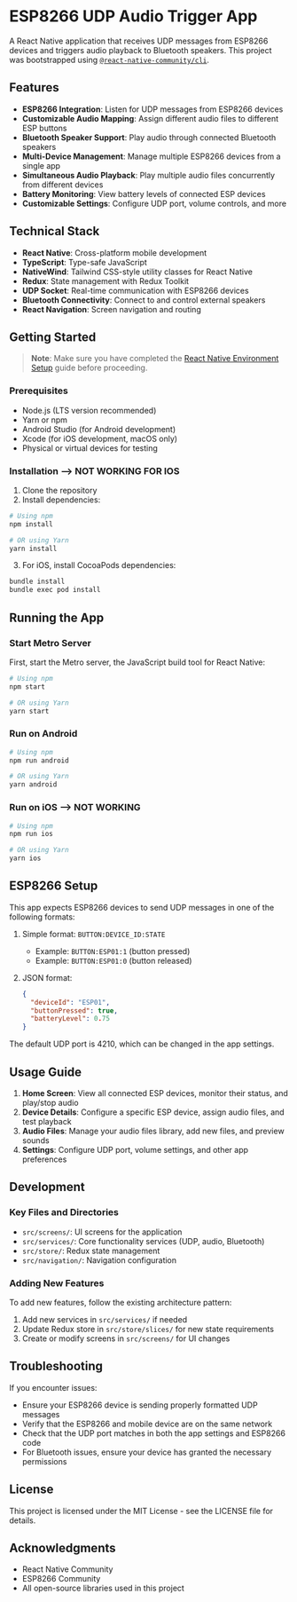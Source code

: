 # ESP8266 UDP Audio Trigger App

A React Native application that receives UDP messages from ESP8266 devices and triggers audio playback to Bluetooth speakers. This project was bootstrapped using [`@react-native-community/cli`](https://github.com/react-native-community/cli).

## Features

- **ESP8266 Integration**: Listen for UDP messages from ESP8266 devices
- **Customizable Audio Mapping**: Assign different audio files to different ESP buttons
- **Bluetooth Speaker Support**: Play audio through connected Bluetooth speakers
- **Multi-Device Management**: Manage multiple ESP8266 devices from a single app
- **Simultaneous Audio Playback**: Play multiple audio files concurrently from different devices
- **Battery Monitoring**: View battery levels of connected ESP devices
- **Customizable Settings**: Configure UDP port, volume controls, and more

## Technical Stack

- **React Native**: Cross-platform mobile development
- **TypeScript**: Type-safe JavaScript
- **NativeWind**: Tailwind CSS-style utility classes for React Native
- **Redux**: State management with Redux Toolkit
- **UDP Socket**: Real-time communication with ESP8266 devices
- **Bluetooth Connectivity**: Connect to and control external speakers
- **React Navigation**: Screen navigation and routing

## Getting Started

> **Note**: Make sure you have completed the [React Native Environment Setup](https://reactnative.dev/docs/environment-setup) guide before proceeding.

### Prerequisites

- Node.js (LTS version recommended)
- Yarn or npm
- Android Studio (for Android development)
- Xcode (for iOS development, macOS only)
- Physical or virtual devices for testing

### Installation --> NOT WORKING FOR IOS

1. Clone the repository
2. Install dependencies:

```sh
# Using npm
npm install

# OR using Yarn
yarn install
```

3. For iOS, install CocoaPods dependencies:

```sh
bundle install
bundle exec pod install
```

## Running the App

### Start Metro Server

First, start the Metro server, the JavaScript build tool for React Native:

```sh
# Using npm
npm start

# OR using Yarn
yarn start
```

### Run on Android

```sh
# Using npm
npm run android

# OR using Yarn
yarn android
```

### Run on iOS --> NOT WORKING

```sh
# Using npm
npm run ios

# OR using Yarn
yarn ios
```

## ESP8266 Setup

This app expects ESP8266 devices to send UDP messages in one of the following formats:

1. Simple format: `BUTTON:DEVICE_ID:STATE`

   - Example: `BUTTON:ESP01:1` (button pressed)
   - Example: `BUTTON:ESP01:0` (button released)

2. JSON format:
   ```json
   {
     "deviceId": "ESP01",
     "buttonPressed": true,
     "batteryLevel": 0.75
   }
   ```

The default UDP port is 4210, which can be changed in the app settings.

## Usage Guide

1. **Home Screen**: View all connected ESP devices, monitor their status, and play/stop audio
2. **Device Details**: Configure a specific ESP device, assign audio files, and test playback
3. **Audio Files**: Manage your audio files library, add new files, and preview sounds
4. **Settings**: Configure UDP port, volume settings, and other app preferences

## Development

### Key Files and Directories

- `src/screens/`: UI screens for the application
- `src/services/`: Core functionality services (UDP, audio, Bluetooth)
- `src/store/`: Redux state management
- `src/navigation/`: Navigation configuration

### Adding New Features

To add new features, follow the existing architecture pattern:

1. Add new services in `src/services/` if needed
2. Update Redux store in `src/store/slices/` for new state requirements
3. Create or modify screens in `src/screens/` for UI changes

## Troubleshooting

If you encounter issues:

- Ensure your ESP8266 device is sending properly formatted UDP messages
- Verify that the ESP8266 and mobile device are on the same network
- Check that the UDP port matches in both the app settings and ESP8266 code
- For Bluetooth issues, ensure your device has granted the necessary permissions

## License

This project is licensed under the MIT License - see the LICENSE file for details.

## Acknowledgments

- React Native Community
- ESP8266 Community
- All open-source libraries used in this project
